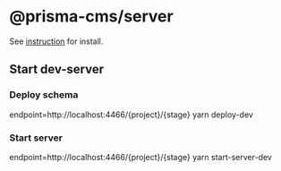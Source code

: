 # @prisma-cms/server
See [instruction](https://github.com/prisma-cms/boilerplate#readme) for install.

## Start dev-server

### Deploy schema
endpoint=http://localhost:4466/{project}/{stage} yarn deploy-dev

### Start server
endpoint=http://localhost:4466/{project}/{stage} yarn start-server-dev

